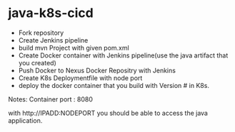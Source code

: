 # java-k8s-cicd

* Fork repository
* Create Jenkins pipeline
* build mvn Project with given pom.xml
* Create Docker container with Jenkins pipeline(use the java artifact that you created)
* Push Docker to Nexus Docker Repositry with Jenkins
* Create K8s Deploymentfile with node port
* deploy the docker container that you build with Version # in K8s.

Notes: Container port : 8080

with http://IPADD:NODEPORT you should be able to access the java application.
